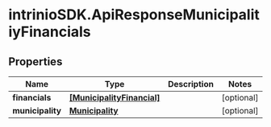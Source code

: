# intrinioSDK.ApiResponseMunicipalitiyFinancials

## Properties
Name | Type | Description | Notes
------------ | ------------- | ------------- | -------------
**financials** | [**[MunicipalityFinancial]**](MunicipalityFinancial.md) |  | [optional] 
**municipality** | [**Municipality**](Municipality.md) |  | [optional] 


